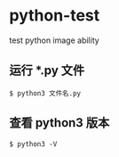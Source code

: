 # python-test
test python image ability    

## 运行 *.py 文件
`$ python3 文件名.py`

## 查看 python3 版本
`$ python3 -V`
